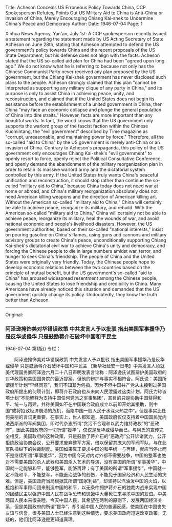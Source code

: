 Title: Acheson Conceals US Erroneous Policy Towards China, CCP Spokesperson Refutes, Points Out US Military Aid to China is Anti-China or Invasion of China, Merely Encouraging Chiang Kai-shek to Undermine China's Peace and Democracy
Author:
Date: 1946-07-04
Page: 1

Xinhua News Agency, Yan'an, July 1st: A CCP spokesperson recently issued a statement regarding the statement made by US Acting Secretary of State Acheson on June 28th, stating that Acheson attempted to defend the US government's policy towards China and the recent proposals of the US State Department, but his defense does not align with the facts. Acheson stated that the US so-called aid plan for China had been "agreed upon long ago." We do not know what he is referring to because not only has the Chinese Communist Party never received any plan proposed by the US government, but the Chiang Kai-shek government has never disclosed such plans to the people. Acheson strongly claimed that this plan "cannot be interpreted as supporting any military clique of any party in China," and its purpose is only to assist China in achieving peace, unity, and reconstruction, and claimed that if the United States does not begin its assistance before the establishment of a united government in China, then China "may face an economic collapse and plunge the general population of China into dire straits." However, facts are more important than any beautiful words. In fact, the world knows that the US government only supports the warlord group of the fascist faction within the Chinese Kuomintang, the "evil government" described by Time magazine as "corrupt, unreasonable, and maintaining power by force." Therefore, all the so-called "aid to China" by the US government is merely anti-China or an invasion of China. Contrary to Acheson's propaganda, this policy of the US government only encourages Chiang Kai-shek's "evil government" to openly resort to force, openly reject the Political Consultative Conference, and openly demand the abandonment of the military reorganization plan in order to retain its massive warlord army and the dictatorial system controlled by this army. If the United States truly wants China's peaceful unification and reconstruction, it should stop rather than continue the so-called "military aid to China," because China today does not need war at home or abroad, and China's military reorganization absolutely does not need American killing weapons and the direction of American killing art. Without the American so-called "military aid to China," China will certainly be able to achieve peace, reorganize its military, and rebuild. With the American so-called "military aid to China," China will certainly not be able to achieve peace, reorganize its military, heal the wounds of war, and avoid national economic and people's livelihood disasters. However, the US government authorities, based on their so-called "national interests," insist on pouring gasoline on China's flames, using guns and cannons and military advisory groups to create China's peace, unconditionally supporting Chiang Kai-shek's dictatorial civil war to achieve China's unity and democracy, and forcing the Chinese people to die in large numbers amidst war, terror, and hunger to seek China's friendship. The people of China and the United States were originally very friendly. Today, the Chinese people hope to develop economic relations between the two countries based on the principle of mutual benefit, but the US government's so-called "aid to China" has aroused widespread resentment among the Chinese people, causing the United States to lose friendship and credibility in China. Many Americans have already noticed this situation and demanded that the US government quickly change its policy. Undoubtedly, they know the truth better than Acheson.



<hr /> 

Original: 


### 阿泽逊掩饰美对华错误政策  中共发言人予以批驳  指出美国军事援华乃是反华或侵华  只是鼓励蒋介石破坏中国和平民主

1946-07-04
第1版()
专栏：

　　阿泽逊掩饰美对华错误政策
    中共发言人予以批驳
    指出美国军事援华乃是反华或侵华
    只是鼓励蒋介石破坏中国和平民主
    【新华社延安一日电】中共发言人顷就美代理国务卿阿泽逊六月二十八日声明发表言论称：阿泽逊氏试图辩护美国政府的对华政策和美国国务院的最近提案，但他的辩护与事实不相符合。阿氏说：美国所谓援华计划“早经同意”，我们不知其为何指，因为不但中国共产党从未接到过美国政府所提出的何项计划，即蒋介石政府也从未向人民泄露过这类计划。阿氏力称该项计划“不能解释为支持中国任何党派之军事集团”，其目的只是协助中国获得和平、统一与再建，并称美国如不在中国联合政府成立以前即开始其援助，则中国“或将招致经济崩溃的危机，而陷中国一般人民于水深火热之中”。但是事实比任何美丽的言词更重要，在事实上，世人都知道，美国政府仅仅支持着中国国民党内法西斯派的军阀集团，即时代杂志所谓“贪污不合理和以武力维持政权”的“恶政府”，因此美国政府的一切所谓“援华”，仅仅是反华或侵华而已。与阿氏的宣传完全相反，美国政府的这种政策，只是鼓励了蒋介石的“恶政府”公开诉诸武力，公开拒绝政治协商会议，公开要求废弃整军方案，借以保留其庞大的军阀军队，与在此军队操纵下的独裁制度。美国如果真正要求中国的和平统一与再建，就应当停止而不是继续所谓“军事援华”，因为中国今天对内对外都不需要战争，中国的整军也绝对不需要美国的杀人武器和美国杀人艺术的导演，没有美国的所谓“军事援华”，中国就一定能够和平，能够整军，能够再建；有了美国的所谓“军事援华”，中国就一定不能和平，不能整军，不能医治战争的创伤，不能免于国家经济和人民生活的灾难。但是，美国政府当局根据其所谓“国家利益”，却坚持以汽油泼中国的火焰，以枪炮和军事顾问团来制造中国的和平，以无条件拥护蒋介石的独裁内战来实现中国的团结民主以强迫中国人民在战争恐怖和饥饿中大量死亡来寻求中国的友谊。中美两国人民本来很亲睦，今天中国人民，其希望在两利的原则下，发展两国经济关系，但是美国政府的所谓“援华”，却引起中国人民的普遍反感，使美国在中国丧失友谊与信誉，很多美国人士已经注意到这种情势，要求美国政府迅速改变政策，无疑的，他们比阿泽逊是更知道真理。
